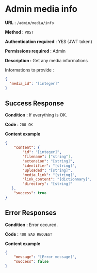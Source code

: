 # Admin media info

**URL** : `/admin/media/info`

**Method** : `POST`

**Authentication required** : YES (JWT token)

**Permissions required** : Admin

**Description :**
Get any media informations

Informations to provide :

```json
{
  "media_id": "[integer]"
}
```

## Success Response

**Condition** : If everything is OK.

**Code** : `200 OK`

**Content example**

```json
{
    "content": {
        "id": "[integer]",
        "filename": ["string"],
        "extension": "[string]",
        "identifier": "[string]",
        "uploaded": "[string]",
        "media_link": "[string]",
        "link_content": "[dictionnary]",
        "directory": "[string]"
   },
    "success": true
}
```

## Error Responses

**Condition** : Error occured.

**Code** : `400 BAD REQUEST`

**Content example**

```json
{
    "message": "[Error message]",
    "success": false
}
```